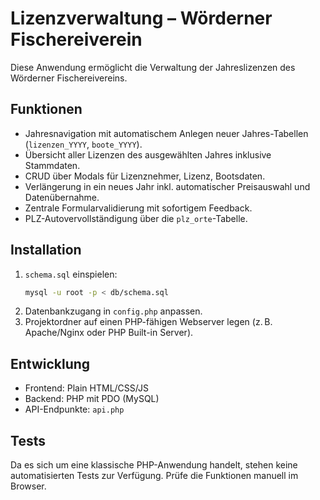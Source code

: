 # Lizenzverwaltung – Wörderner Fischereiverein

Diese Anwendung ermöglicht die Verwaltung der Jahreslizenzen des Wörderner Fischereivereins.

## Funktionen

- Jahresnavigation mit automatischem Anlegen neuer Jahres-Tabellen (`lizenzen_YYYY`, `boote_YYYY`).
- Übersicht aller Lizenzen des ausgewählten Jahres inklusive Stammdaten.
- CRUD über Modals für Lizenznehmer, Lizenz, Bootsdaten.
- Verlängerung in ein neues Jahr inkl. automatischer Preisauswahl und Datenübernahme.
- Zentrale Formularvalidierung mit sofortigem Feedback.
- PLZ-Autovervollständigung über die `plz_orte`-Tabelle.

## Installation

1. `schema.sql` einspielen:
   ```bash
   mysql -u root -p < db/schema.sql
   ```
2. Datenbankzugang in `config.php` anpassen.
3. Projektordner auf einen PHP-fähigen Webserver legen (z. B. Apache/Nginx oder PHP Built-in Server).

## Entwicklung

- Frontend: Plain HTML/CSS/JS
- Backend: PHP mit PDO (MySQL)
- API-Endpunkte: `api.php`

## Tests

Da es sich um eine klassische PHP-Anwendung handelt, stehen keine automatisierten Tests zur Verfügung. Prüfe die Funktionen manuell im Browser.
